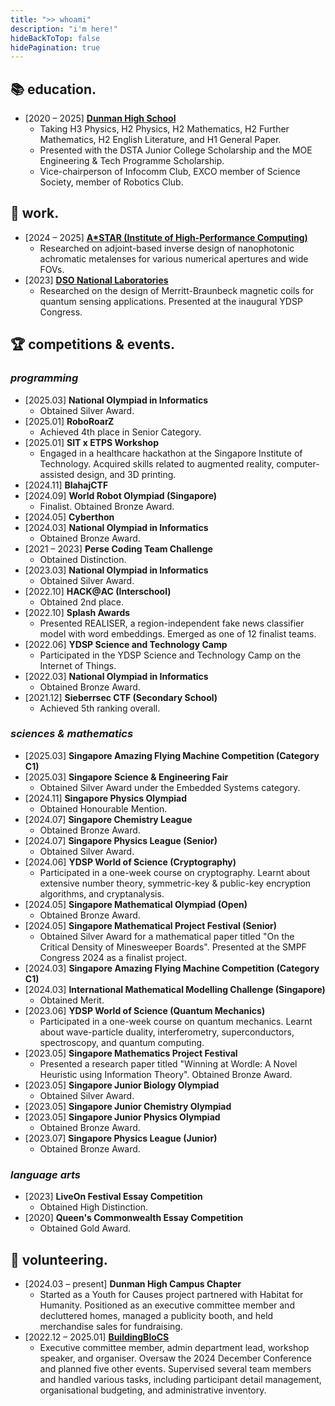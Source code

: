 ```yaml
---
title: ">> whoami"
description: "i'm here!"
hideBackToTop: false
hidePagination: true
---
```


## 📚 education.
- [2020 – 2025] [**Dunman High School**](https://www.dunmanhigh.moe.edu.sg/)
    - Taking H3 Physics, H2 Physics, H2 Mathematics, H2 Further Mathematics, H2 English Literature, and H1 General Paper.
    - Presented with the DSTA Junior College Scholarship and the MOE Engineering & Tech Programme Scholarship. 
    - Vice-chairperson of Infocomm Club, EXCO member of Science Society, member of Robotics Club.

## 💼 work.
- [2024 – 2025] [**A\*STAR (Institute of High-Performance Computing)**](https://www.a-star.edu.sg/ihpc/)
    - Researched on adjoint-based inverse design of nanophotonic achromatic metalenses for various numerical apertures and wide FOVs.
- [2023] [**DSO National Laboratories**](https://www.dso.org.sg/)
    - Researched on the design of Merritt-Braunbeck magnetic coils for quantum sensing applications. Presented at the inaugural YDSP Congress.

## 🏆 competitions & events.
### *programming*
- [2025.03] **National Olympiad in Informatics**
    - Obtained Silver Award.
- [2025.01] **RoboRoarZ**
    - Achieved 4th place in Senior Category.
- [2025.01] **SIT x ETPS Workshop**
    - Engaged in a healthcare hackathon at the Singapore Institute of Technology. Acquired skills related to augmented reality, computer-assisted design, and 3D printing.
- [2024.11] **BlahajCTF**
- [2024.09] **World Robot Olympiad (Singapore)**
    - Finalist. Obtained Bronze Award.
- [2024.05] **Cyberthon**
- [2024.03] **National Olympiad in Informatics**
    - Obtained Bronze Award.
- [2021 – 2023] **Perse Coding Team Challenge**
    - Obtained Distinction.
- [2023.03] **National Olympiad in Informatics**
    - Obtained Silver Award.
- [2022.10] **HACK@AC (Interschool)**
    - Obtained 2nd place.
- [2022.10] **Splash Awards**
    - Presented REALISER, a region-independent fake news classifier model with word embeddings. Emerged as one of 12 finalist teams.
- [2022.06] **YDSP Science and Technology Camp**
    - Participated in the YDSP Science and Technology Camp on the Internet of Things.
- [2022.03] **National Olympiad in Informatics**
    - Obtained Bronze Award.
- [2021.12] **Sieberrsec CTF (Secondary School)**
    - Achieved 5th ranking overall.


### *sciences & mathematics*
- [2025.03] **Singapore Amazing Flying Machine Competition (Category C1)**
- [2025.03] **Singapore Science & Engineering Fair**
    - Obtained Silver Award under the Embedded Systems category.
- [2024.11] **Singapore Physics Olympiad**
    - Obtained Honourable Mention.
- [2024.07] **Singapore Chemistry League**
    - Obtained Bronze Award.
- [2024.07] **Singapore Physics League (Senior)**
    - Obtained Silver Award.
- [2024.06] **YDSP World of Science (Cryptography)**
    - Participated in a one-week course on cryptography. Learnt about extensive number theory, symmetric-key & public-key encryption algorithms, and cryptanalysis.
- [2024.05] **Singapore Mathematical Olympiad (Open)**
    - Obtained Bronze Award.
- [2024.05] **Singapore Mathematical Project Festival (Senior)**
    - Obtained Silver Award for a mathematical paper titled "On the Critical Density of Minesweeper Boards". Presented at the SMPF Congress 2024 as a finalist project.
- [2024.03] **Singapore Amazing Flying Machine Competition (Category C1)**
- [2024.03] **International Mathematical Modelling Challenge (Singapore)**
    - Obtained Merit.
- [2023.06] **YDSP World of Science (Quantum Mechanics)**
    - Participated in a one-week course on quantum mechanics. Learnt about wave-particle duality, interferometry, superconductors, spectroscopy, and quantum computing.
- [2023.05] **Singapore Mathematics Project Festival**
    - Presented a research paper titled "Winning at Wordle: A Novel Heuristic using Information Theory". Obtained Bronze Award.
- [2023.05] **Singapore Junior Biology Olympiad**
    - Obtained Silver Award.
- [2023.05] **Singapore Junior Chemistry Olympiad**
- [2023.05] **Singapore Junior Physics Olympiad**
    - Obtained Bronze Award.
- [2023.07] **Singapore Physics League (Junior)**
    - Obtained Bronze Award.

### *language arts*
- [2023] **LiveOn Festival Essay Competition**
    - Obtained High Distinction.
- [2020] **Queen's Commonwealth Essay Competition**
    - Obtained Gold Award.

 
## 🤝 volunteering.
- [2024.03 – present] **Dunman High Campus Chapter**
    - Started as a Youth for Causes project partnered with Habitat for Humanity. Positioned as an executive committee member and decluttered homes, managed a publicity booth, and held merchandise sales for fundraising.
- [2022.12 – 2025.01] [**BuildingBloCS**](https://buildingblocs.sg/)
    - Executive committee member, admin department lead, workshop speaker, and organiser. Oversaw the 2024 December Conference and planned five other events. Supervised several team members and handled various tasks, including participant detail management, organisational budgeting, and administrative inventory. 

